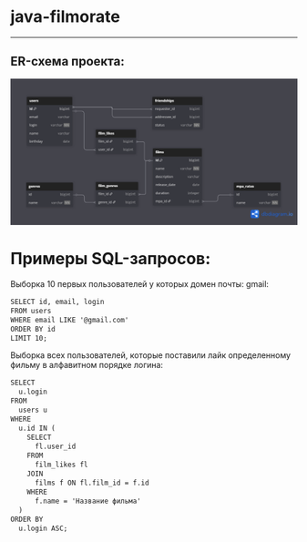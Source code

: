 # java-filmorate

---

## ER-схема проекта:

![ER Diagram](images/ERD.png)

# Примеры SQL-запросов:

Выборка 10 первых пользователей у которых домен почты: gmail:
```
SELECT id, email, login
FROM users
WHERE email LIKE '@gmail.com'
ORDER BY id
LIMIT 10;
```

Выборка всех пользователей, которые поставили лайк определенному фильму в алфавитном порядке логина:
```
SELECT 
  u.login 
FROM 
  users u 
WHERE 
  u.id IN (
    SELECT 
      fl.user_id 
    FROM 
      film_likes fl 
    JOIN 
      films f ON fl.film_id = f.id 
    WHERE 
      f.name = 'Название фильма'
  ) 
ORDER BY 
  u.login ASC;
```
